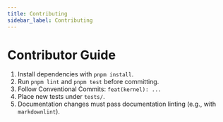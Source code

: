 ```yaml
---
title: Contributing
sidebar_label: Contributing
---
```


# Contributor Guide

1. Install dependencies with `pnpm install`.
2. Run `pnpm lint` and `pnpm test` before committing.
3. Follow Conventional Commits: `feat(kernel): ...`
4. Place new tests under `tests/`.
5. Documentation changes must pass documentation linting (e.g., with `markdownlint`).

